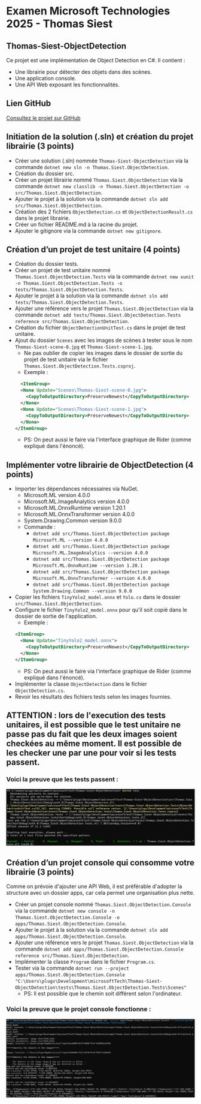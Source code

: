 # Examen Microsoft Technologies 2025 - Thomas Siest
## Thomas-Siest-ObjectDetection

Ce projet est une implémentation de Object Detection en C#. Il contient :
- Une librairie pour détecter des objets dans des scènes.
- Une application console.
- Une API Web exposant les fonctionnalités.

## Lien GitHub
[Consultez le projet sur GitHub](https://github.com/plugveg/Thomas-Siest-ObjectDetection)

## Initiation de la solution (.sln) et création du projet librairie (3 points)
- Créer une solution (.sln) nommée `Thomas-Siest-ObjectDetection` via la commande `dotnet new sln -n Thomas.Siest.ObjectDetection`.
- Création du dossier src.
- Créer un projet librairie nommé `Thomas.Siest.ObjectDetection` via la commande `dotnet new classlib -n Thomas.Siest.ObjectDetection -o src/Thomas.Siest.ObjectDetection`.
- Ajouter le projet à la solution via la commande `dotnet sln add src/Thomas.Siest.ObjectDetection`.
- Création des 2 fichiers `ObjectDetection.cs` et `ObjectDetectionResult.cs` dans le projet librairie.
- Créer un fichier README.md à la racine du projet.
- Ajouter le gitignore via la commande `dotnet new gitignore`.

## Création d’un projet de test unitaire (4 points) 
- Création du dossier tests.
- Créer un projet de test unitaire nommé `Thomas.Siest.ObjectDetection.Tests` via la commande `dotnet new xunit -n Thomas.Siest.ObjectDetection.Tests -o tests/Thomas.Siest.ObjectDetection.Tests`.
- Ajouter le projet à la solution via la commande `dotnet sln add tests/Thomas.Siest.ObjectDetection.Tests`.
- Ajouter une référence vers le projet `Thomas.Siest.ObjectDetection` via la commande `dotnet add tests/Thomas.Siest.ObjectDetection.Tests reference src/Thomas.Siest.ObjectDetection`.
- Création du fichier `ObjectDetectionUnitTest.cs` dans le projet de test unitaire.
- Ajout du dossier `Scenes` avec les images de scènes à tester sous le nom `Thomas-Siest-scene-0.jpg` et `Thomas-Siest-scene-1.jpg`.
  - Ne pas oublier de copier les images dans le dossier de sortie du projet de test unitaire via le fichier `Thomas.Siest.ObjectDetection.Tests.csproj`.
  - Exemple :
  ```xml
    <ItemGroup>
    <None Update="Scenes\Thomas-Siest-scene-0.jpg">
      <CopyToOutputDirectory>PreserveNewest</CopyToOutputDirectory>
    </None>
    <None Update="Scenes\Thomas-Siest-scene-1.jpg">
      <CopyToOutputDirectory>PreserveNewest</CopyToOutputDirectory>
    </None>
  </ItemGroup>
    ```
  - PS: On peut aussi le faire via l'interface graphique de Rider (comme expliqué dans l'énoncé).

## Implémenter votre librairie de ObjectDetection (4 points) 
- Importer les dépendances nécessaires via NuGet.
  - Microsoft.ML version 4.0.0 
  - Microsoft.ML.ImageAnalytics version 4.0.0 
  - Microsoft.ML.OnnxRuntime version 1.20.1
  - Microsoft.ML.OnnxTransformer version 4.0.0
  - System.Drawing.Common version 9.0.0 
  - Commande : 
    - `dotnet add src/Thomas.Siest.ObjectDetection package Microsoft.ML --version 4.0.0`
    - `dotnet add src/Thomas.Siest.ObjectDetection package Microsoft.ML.ImageAnalytics --version 4.0.0`
    - `dotnet add src/Thomas.Siest.ObjectDetection package Microsoft.ML.OnnxRuntime --version 1.20.1`
    - `dotnet add src/Thomas.Siest.ObjectDetection package Microsoft.ML.OnnxTransformer --version 4.0.0`
    - `dotnet add src/Thomas.Siest.ObjectDetection package System.Drawing.Common --version 9.0.0`
- Copier les fichiers `TinyYolo2_model.onnx` et `Yolo.cs` dans le dossier `src/Thomas.Siest.ObjectDetection`.
- Configure le fichier `TinyYolo2_model.onnx` pour qu'il soit copié dans le dossier de sortie de l'application.
  - Exemple :
  ```xml
  <ItemGroup>
    <None Update="TinyYolo2_model.onnx">
      <CopyToOutputDirectory>PreserveNewest</CopyToOutputDirectory>
    </None>
  </ItemGroup>
  ```
  - PS: On peut aussi le faire via l'interface graphique de Rider (comme expliqué dans l'énoncé).
- Implémenter la classe `ObjectDetection` dans le fichier `ObjectDetection.cs`.
- Revoir les résultats des fichiers tests selon les images fournies.
## ATTENTION : lors de l'execution des tests unitaires, il est possible que le test unitaire ne passe pas du fait que les deux images soient checkées au même moment. Il est possible de les checker une par une pour voir si les tests passent.
### Voici la preuve que les tests passent :
![Tests](tests/Thomas.Siest.ObjectDetection.Tests/Static/PreuveUnitTestingPass.png)

## Création d’un projet console qui consomme votre librairie (3 points) 
Comme on prévoie d'ajouter une API Web, il est préférable d'adopter la structure avec un dossier apps, car cela permet une organisation plus nette.
- Créer un projet console nommé `Thomas.Siest.ObjectDetection.Console` via la commande `dotnet new console -n Thomas.Siest.ObjectDetection.Console -o apps/Thomas.Siest.ObjectDetection.Console`.
- Ajouter le projet à la solution via la commande `dotnet sln add apps/Thomas.Siest.ObjectDetection.Console`.
- Ajouter une référence vers le projet `Thomas.Siest.ObjectDetection` via la commande `dotnet add apps/Thomas.Siest.ObjectDetection.Console reference src/Thomas.Siest.ObjectDetection`.
- Implémenter la classe `Program` dans le fichier `Program.cs`.
- Tester via la commande `dotnet run --project apps/Thomas.Siest.ObjectDetection.Console "C:\Users\plugv\Development\microsoftTech\Thomas-Siest-ObjectDetection\tests\Thomas.Siest.ObjectDetection.Tests\Scenes"`
  - PS: Il est possible que le chemin soit différent selon l'ordinateur.
### Voici la preuve que le projet console fonctionne :
![Console](apps/Thomas.Siest.ObjectDetection.Console/Static/PreuveConsole.png)
